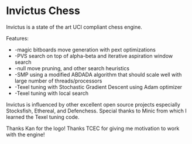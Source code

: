 # Invictus Chess

Invictus is a state of the art UCI compliant chess engine. 

Features:
* -magic bitboards move generation with pext optimizations
* -PVS search on top of alpha-beta and iterative aspiration window search
* -null move pruning, and other search heuristics
* -SMP using a modified ABDADA algorithm that should scale well with large number of threads/processors
* -Texel tuning with Stochastic Gradient Descent using Adam optimizer
* -Texel tuning with local search

Invictus is influenced by other excellent open source projects especially Stocksfish, Ethereal, and Defenchess. Special thanks to Minic from which I learned the Texel tuning code.

Thanks Kan for the logo! Thanks TCEC for giving me motivation to work with the engine!
